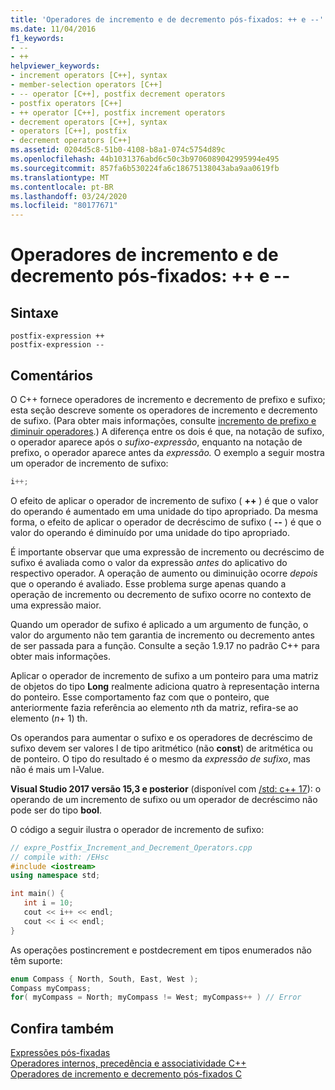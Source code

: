 ```yaml
---
title: 'Operadores de incremento e de decremento pós-fixados: ++ e --'
ms.date: 11/04/2016
f1_keywords:
- --
- ++
helpviewer_keywords:
- increment operators [C++], syntax
- member-selection operators [C++]
- -- operator [C++], postfix decrement operators
- postfix operators [C++]
- ++ operator [C++], postfix increment operators
- decrement operators [C++], syntax
- operators [C++], postfix
- decrement operators [C++]
ms.assetid: 0204d5c8-51b0-4108-b8a1-074c5754d89c
ms.openlocfilehash: 44b1031376abd6c50c3b9706089042995994e495
ms.sourcegitcommit: 857fa6b530224fa6c18675138043aba9aa0619fb
ms.translationtype: MT
ms.contentlocale: pt-BR
ms.lasthandoff: 03/24/2020
ms.locfileid: "80177671"
---
```

# <a name="postfix-increment-and-decrement-operators--and---"></a>Operadores de incremento e de decremento pós-fixados: ++ e --

## <a name="syntax"></a>Sintaxe

```
postfix-expression ++
postfix-expression --
```

## <a name="remarks"></a>Comentários

O C++ fornece operadores de incremento e decremento de prefixo e sufixo; esta seção descreve somente os operadores de incremento e decremento de sufixo. (Para obter mais informações, consulte [incremento de prefixo e diminuir operadores](../cpp/prefix-increment-and-decrement-operators-increment-and-decrement.md).) A diferença entre os dois é que, na notação de sufixo, o operador aparece após o *sufixo-expressão*, enquanto na notação de prefixo, o operador aparece antes da *expressão.* O exemplo a seguir mostra um operador de incremento de sufixo:

```cpp
i++;
```

O efeito de aplicar o operador de incremento de sufixo ( **++** ) é que o valor do operando é aumentado em uma unidade do tipo apropriado. Da mesma forma, o efeito de aplicar o operador de decréscimo de sufixo ( **--** ) é que o valor do operando é diminuído por uma unidade do tipo apropriado.

É importante observar que uma expressão de incremento ou decréscimo de sufixo é avaliada como o valor da expressão *antes* do aplicativo do respectivo operador. A operação de aumento ou diminuição ocorre *depois* que o operando é avaliado. Esse problema surge apenas quando a operação de incremento ou decremento de sufixo ocorre no contexto de uma expressão maior.

Quando um operador de sufixo é aplicado a um argumento de função, o valor do argumento não tem garantia de incremento ou decremento antes de ser passada para a função.  Consulte a seção 1.9.17 no padrão C++ para obter mais informações.

Aplicar o operador de incremento de sufixo a um ponteiro para uma matriz de objetos do tipo **Long** realmente adiciona quatro à representação interna do ponteiro. Esse comportamento faz com que o ponteiro, que anteriormente fazia referência ao elemento *n*th da matriz, refira-se ao elemento (*n*+ 1) th.

Os operandos para aumentar o sufixo e os operadores de decréscimo de sufixo devem ser valores l de tipo aritmético (não **const**) de aritmética ou de ponteiro. O tipo do resultado é o mesmo da *expressão de sufixo*, mas não é mais um l-Value.

**Visual Studio 2017 versão 15,3 e posterior** (disponível com [/std: c++ 17](../build/reference/std-specify-language-standard-version.md)): o operando de um incremento de sufixo ou um operador de decréscimo não pode ser do tipo **bool**.

O código a seguir ilustra o operador de incremento de sufixo:

```cpp
// expre_Postfix_Increment_and_Decrement_Operators.cpp
// compile with: /EHsc
#include <iostream>
using namespace std;

int main() {
   int i = 10;
   cout << i++ << endl;
   cout << i << endl;
}
```

As operações postincrement e postdecrement em tipos enumerados não têm suporte:

```cpp
enum Compass { North, South, East, West );
Compass myCompass;
for( myCompass = North; myCompass != West; myCompass++ ) // Error
```

## <a name="see-also"></a>Confira também

[Expressões pós-fixadas](../cpp/postfix-expressions.md)<br/>
[Operadores internos, precedência e associatividade C++](../cpp/cpp-built-in-operators-precedence-and-associativity.md)<br/>
[Operadores de incremento e decremento pós-fixados C](../c-language/c-postfix-increment-and-decrement-operators.md)
